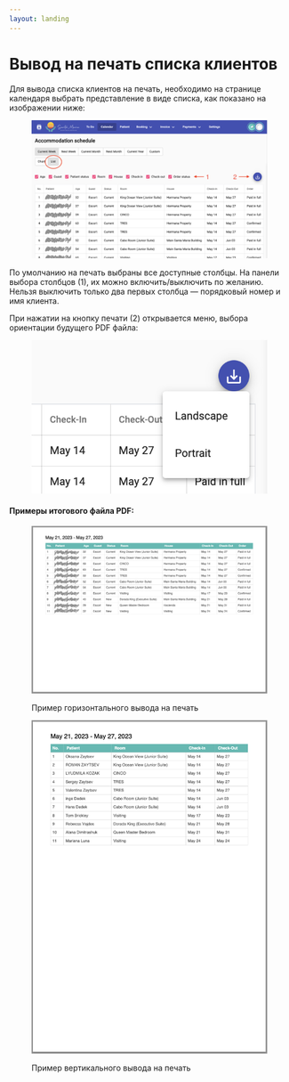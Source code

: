 ```yaml
---
layout: landing
---
```


# Вывод на печать списка клиентов

Для вывода списка клиентов на печать, необходимо на странице календаря выбрать представление в виде списка, как показано на изображении ниже:

<figure><img src="../../../.gitbook/assets/Screenshot 2023-05-23 at 22.03.03.png" alt=""><figcaption></figcaption></figure>

По умолчанию на печать выбраны все доступные столбцы. На панели выбора столбцов (1), их можно включить/выключить по желанию. Нельзя выключить только два первых столбца — порядковый номер и имя клиента.

При нажатии на кнопку печати (2) открывается меню, выбора ориентации будущего PDF файла:

<figure><img src="../../../.gitbook/assets/image (1).png" alt=""><figcaption></figcaption></figure>

#### Примеры итогового файла PDF:

<figure><img src="../../../.gitbook/assets/Screenshot 2023-05-23 at 22.16.29.png" alt=""><figcaption><p>Пример горизонтального вывода на печать</p></figcaption></figure>

<figure><img src="../../../.gitbook/assets/Screenshot 2023-05-23 at 22.16.57.png" alt=""><figcaption><p>Пример вертикального вывода на печать</p></figcaption></figure>
